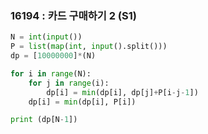 ### 16194 : 카드 구매하기 2 (S1)

```python
N = int(input())
P = list(map(int, input().split()))
dp = [10000000]*(N)

for i in range(N):
    for j in range(i):
        dp[i] = min(dp[i], dp[j]+P[i-j-1])
    dp[i] = min(dp[i], P[i])

print (dp[N-1])
```